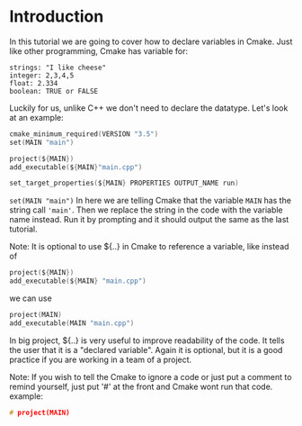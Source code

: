 ﻿# Introduction
In this tutorial we are going to cover how to declare variables in Cmake.
Just like other programming, Cmake has variable for:
```
strings: "I like cheese"
integer: 2,3,4,5
float: 2.334
boolean: TRUE or FALSE
```
Luckily for us, unlike C++ we don't need to declare the datatype. Let's look at an example:
```c
cmake_minimum_required(VERSION "3.5")
set(MAIN "main")

project(${MAIN})
add_executable(${MAIN}"main.cpp")

set_target_properties(${MAIN} PROPERTIES OUTPUT_NAME run)
```
`set(MAIN "main")` In here we are telling Cmake that the variable `MAIN` has the string call `'main'`. Then we replace the string in the code with the variable name instead. Run it by prompting and it should output the same as the last tutorial.

Note: It is optional to use ${..} in Cmake to reference a variable, like instead of 
```c
project(${MAIN})
add_executable(${MAIN} "main.cpp")
```
we can use 
```c
project(MAIN)
add_executable(MAIN "main.cpp")
```
In big project, ${..} is very useful to improve readability of the code. It tells the user that it is a "declared variable". Again it is optional, but it is a good practice if you are working in a team of a project.

Note: If you wish to tell the Cmake to ignore a code or just put a comment to remind yourself,  just put '#' at the front and Cmake wont run that code. example:
```c
# project(MAIN)
```
